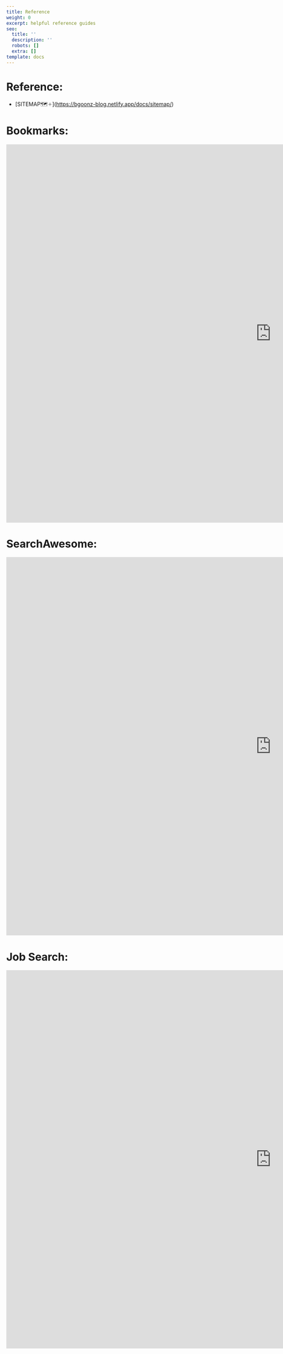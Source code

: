 ```yaml
---
title: Reference
weight: 0
excerpt: helpful reference guides
seo:
  title: ''
  description: ''
  robots: []
  extra: []
template: docs
---
```


# Reference:

- [SITEMAP🗺🟈]\(https://bgoonz-blog.netlify.app/docs/sitemap/)

# Bookmarks:

<iframe src="https://bgoonz-bookmarks.netlify.app/" height="1000px" width="1400px" scrolling="yes" frameborder="no" loading="lazy" allowtransparency="true" allowfullscreen="true"  frameborder="0" >
</iframe>

# SearchAwesome:

<iframe src="https://search-awesome.vercel.app/" height="1000px" width="1400px" scrolling="yes" frameborder="no" loading="lazy" allowtransparency="true" allowfullscreen="true"  frameborder="0" >
</iframe>


# Job Search:

<iframe src="https://web-dev-collaborative.github.io/gitpod-job-search-html-static/" height="1000px" width="1400px" scrolling="yes" frameborder="no" loading="lazy" allowtransparency="true" allowfullscreen="true"  frameborder="0" >
</iframe>
